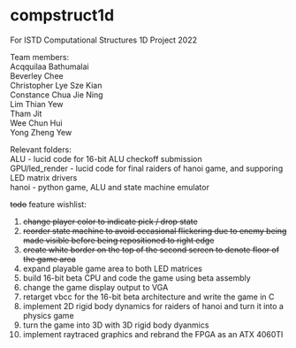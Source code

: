# compstruct1d
For ISTD Computational Structures 1D Project 2022

Team members:  
Acqquilaa Bathumalai  
Beverley Chee  
Christopher Lye Sze Kian  
Constance Chua Jie Ning  
Lim Thian Yew  
Tham Jit  
Wee Chun Hui  
Yong Zheng Yew  

Relevant folders:  
ALU - lucid code for 16-bit ALU checkoff submission   
GPU/led_render - lucid code for final raiders of hanoi game, and supporing LED matrix drivers  
hanoi - python game, ALU and state machine emulator
  
~~todo~~ feature wishlist:  
1. ~~change player color to indicate pick / drop state~~
2. ~~reorder state machine to avoid occasional flickering due to enemy being made visible before being repositioned to right edge~~
3. ~~create white border on the top of the second screen to denote floor of the game area~~
4. expand playable game area to both LED matrices
6. build 16-bit beta CPU and code the game using beta assembly
7. change the game display output to VGA
8. retarget vbcc for the 16-bit beta architecture and write the game in C
9. implement 2D rigid body dynamics for raiders of hanoi and turn it into a physics game
10. turn the game into 3D with 3D rigid body dyanmics
11. implement raytraced graphics and rebrand the FPGA as an ATX 4060TI
